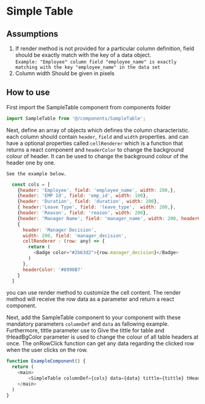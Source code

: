 # Simple Table

## Assumptions
1. If render method is not provided for a particular column definition, field should be exactly match with the key of a data object.
   <br>
``Example: "Employee" column field "employee_name" is exactly matching with the key "employee_name" in the data set`` 
2. Column width Should be given in pixels

## How to use
First import the SampleTable component from components folder
```js
import SampleTable from '@/components/SampleTable';
```
Next, define an array of objects which defines the column characteristic.
each column should contain `header`, `field` and `width` properties. and can have a optional properties called `cellRenderer` which is a function that returns a react component and `headerColor` to change the background colour of header. It can be used to change the background colour of the header one by one.

`See the example below.`

```js
  const cols = [
    {header: 'Employee', field: 'employee_name', width: 200,},
    {header: 'EMP Id', field: 'emp_id', width: 100},
    {header: 'Duration', field: 'duration', width: 200},
    { header:'Leave Type', field: 'leave_type',  width: 200,},
    {header: 'Reason', field: 'reason', width: 200},
    {header: 'Manager Name', field: 'manager_name', width: 200, headerColor: '#CFD16F'},
    { 
      header: 'Manager Decision', 
      width: 200, field: 'manager_decision', 
      cellRenderer : (row: any) => {
        return (
          <Badge color="#2b63d2">{row.manager_decision}</Badge> 
        )
      }, 
      headerColor: '#8990B7'
    }
  ]
```

you can use render method to customize the cell content. The render method will receive the row data as a parameter and return a react component.

Next, add the SampleTable component to your component with these mandatory parameters `columnDef` and `data`  as fallowing example. Furthermore, tittle parameter use to Give the tittle for table and tHeadBgColor parameter is used to change the colour of all table headers at once. The onRowClick function can get any data regarding the clicked row when the user clicks on the row.
```js
function ExampleComponent() {  
  return (
    <main>
        <SimpleTable columnDef={cols} data={data} tittle={tittle} tHeadBgColor={tHeadColor} onRowClick={onRowClick} />
    </main>
  )
}
```



